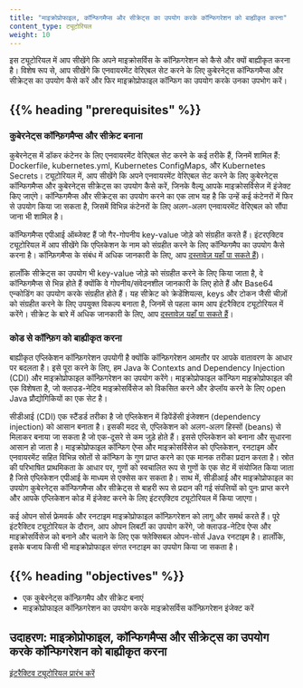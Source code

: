 ```yaml
---
title: "माइक्रोप्रोफाइल, कॉन्फिगमैप्स और सीक्रेट्स का उपयोग करके कॉन्फिगरेशन को बाह्यीकृत करना"
content_type: ट्यूटोरियल
weight: 10
---
```


<!-- overview -->

इस ट्यूटोरियल में आप सीखेंगे कि अपने माइक्रोसर्विस के कॉन्फ़िगरेशन को कैसे और क्यों बाह्यीकृत करना है। 
विशेष रूप से, आप सीखेंगे कि एनवायरमेंट वेरिएबल सेट करने के लिए कुबेरनेट्स कॉन्फिगमैप्स और सीक्रेट्स का 
उपयोग कैसे करें और फिर माइक्रोप्रोफाइल कॉन्फिग का उपयोग करके उनका उपभोग करें। 


## {{% heading "prerequisites" %}}

### कुबेरनेट्स कॉन्फ़िगमैप्स और सीक्रेट बनाना

कुबेरनेट्स में डॉकर कंटेनर के लिए एनवायरमेंट वेरिएबल सेट करने के कई तरीके हैं, जिनमें शामिल हैं: Dockerfile, 
kubernetes.yml, Kubernetes ConfigMaps, और Kubernetes Secrets। ट्यूटोरियल में, आप सीखेंगे कि अपने 
एनवायरमेंट वेरिएबल सेट करने के लिए कुबेरनेट्स कॉन्फिगमैप्स और कुबेरनेट्स सीक्रेट्स का उपयोग कैसे करें, जिनके वैल्यू
आपके माइक्रोसर्विसेज में इंजेक्ट किए जाएंगे। कॉन्फिगमैप्स और सीक्रेट्स का उपयोग करने का एक लाभ यह है कि 
उन्हें कई कंटेनरों में फिर से उपयोग किया जा सकता है, जिसमें विभिन्न कंटेनरों के लिए अलग-अलग एनवायरमेंट वेरिएबल
को सौंपा जाना भी शामिल है।

कॉन्फिगमैप्स एपीआई ऑब्जेक्ट हैं जो गैर-गोपनीय key-value जोड़े को संग्रहीत करते हैं। 
इंटरएक्टिव ट्यूटोरियल में आप सीखेंगे कि एप्लिकेशन के नाम को संग्रहीत करने के लिए 
कॉन्फिगमैप का उपयोग कैसे करना है। कॉन्फ़िगमैप्स के संबंध में अधिक जानकारी के लिए, 
आप [दस्तावेज़ यहाँ पा सकते हैं](/docs/tasks/configure-pod-container/configure-pod-configmap/))।

हालाँकि सीक्रेट्स का उपयोग भी key-value जोड़े को संग्रहीत करने के लिए किया जाता है, 
वे कॉन्फिगमैप्स से भिन्न होते हैं क्योंकि वे गोपनीय/संवेदनशील जानकारी के लिए होते हैं और Base64 एन्कोडिंग
का उपयोग करके संग्रहीत होते हैं। यह सीक्रेट को क्रेडेंशियल्स, keys और टोकन जैसी चीज़ों  को संग्रहीत करने
के लिए उपयुक्त विकल्प बनाता है, जिनमें से पहला काम आप इंटरैक्टिव ट्यूटोरियल में करेंगे। सीक्रेट के बारे 
में अधिक जानकारी के लिए, आप [दस्तावेज़ यहाँ पा सकते हैं](/docs/concepts/configuration/secret/)।

### कोड से कॉन्फ़िग को बाह्यीकृत करना

बाह्यीकृत एप्लिकेशन कॉन्फ़िगरेशन उपयोगी है क्योंकि कॉन्फ़िगरेशन आमतौर पर आपके वातावरण के आधार पर 
बदलता है। इसे पूरा करने के लिए, हम Java के Contexts and Dependency Injection (CDI) और माइक्रोप्रोफाइल 
कॉन्फ़िगरेशन का उपयोग करेंगे। माइक्रोप्रोफाइल कॉन्फिग माइक्रोप्रोफाइल की एक विशेषता है, जो क्लाउड-नेटिव 
माइक्रोसर्विसेज को विकसित करने और डेप्लॉय करने के लिए open Java प्रौद्योगिकियों का एक सेट है।

सीडीआई (CDI) एक स्टैंडर्ड तरीका है जो एप्लिकेशन में डिपेंडेंसी इंजेक्शन (dependency injection) को आसान बनाता है।
इसकी मदद से, एप्लिकेशन को अलग-अलग हिस्सों (beans) से मिलाकर बनाया जा सकता है जो एक-दूसरे से कम जुड़े होते हैं। 
इससे एप्लिकेशन को बनाना और सुधारना आसान हो जाता है। माइक्रोप्रोफाइल कॉन्फिग ऐप्स और माइक्रोसर्विसेज को एप्लिकेशन, 
रनटाइम और एनवायरमेंट सहित विभिन्न स्रोतों से कॉन्फिग के गुण प्राप्त करने का एक मानक तरीका प्रदान करता है। स्रोत की 
परिभाषित प्राथमिकता के आधार पर, गुणों को स्वचालित रूप से गुणों के एक सेट में संयोजित किया जाता है जिसे 
एप्लिकेशन एपीआई के माध्यम से एक्सेस कर सकता है। साथ में, सीडीआई और माइक्रोप्रोफाइल का उपयोग कुबेरनेट्स 
कॉन्फिगमैप्स और सीक्रेट्स से बाहरी रूप से प्रदान की गई संपत्तियों को पुनः प्राप्त करने और आपके एप्लिकेशन कोड 
में इंजेक्ट करने के लिए इंटरएक्टिव ट्यूटोरियल में किया जाएगा।

कई ओपन सोर्स फ्रेमवर्क और रनटाइम माइक्रोप्रोफाइल कॉन्फ़िगरेशन को लागू और समर्थ करते हैं। पूरे इंटरैक्टिव 
ट्यूटोरियल के दौरान, आप ओपन लिबर्टी का उपयोग करेंगे, जो क्लाउड-नेटिव ऐप्स और माइक्रोसर्विसेज को बनाने 
और चलाने के लिए एक फ्लेक्सिबल ओपन-सोर्स Java रनटाइम है। हालाँकि, इसके बजाय किसी भी माइक्रोप्रोफाइल 
संगत रनटाइम का उपयोग किया जा सकता है।

## {{% heading "objectives" %}}

* एक कुबेरनेट्स कॉन्फ़िगमैप और सीक्रेट बनाएं
* माइक्रोप्रोफाइल कॉन्फ़िगरेशन का उपयोग करके माइक्रोसर्विस कॉन्फ़िगरेशन इंजेक्ट करें
  <!-- lessoncontent -->
  
## उदाहरण: माइक्रोप्रोफाइल, कॉन्फिगमैप्स और सीक्रेट्स का उपयोग करके कॉन्फिगरेशन को बाह्यीकृत करना

[इंटरैक्टिव ट्यूटोरियल प्रारंभ करें](/docs/tutorials/configuration/configure-java-microservice/configure-java-microservice-interactive/)
